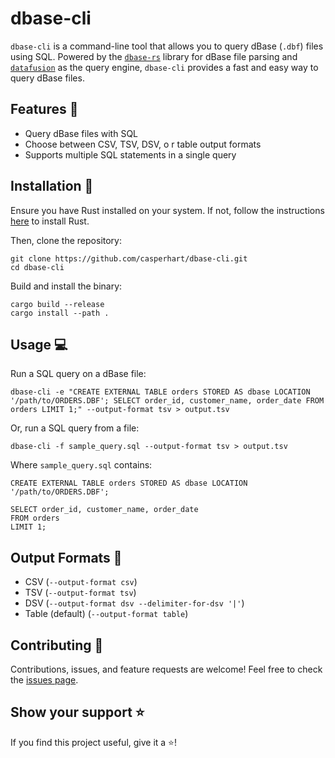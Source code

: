 # dbase-cli

`dbase-cli` is a command-line tool that allows you to query dBase (`.dbf`) files using SQL. Powered by the [`dbase-rs`](https://github.com/tmontaigu/dbase-rs) library for dBase file parsing and [`datafusion`](https://github.com/apache/arrow-datafusion) as the query engine, `dbase-cli` provides a fast and easy way to query dBase files.

## Features 🌟

- Query dBase files with SQL
- Choose between CSV, TSV, DSV, o r table output formats
- Supports multiple SQL statements in a single query

## Installation 🔧

Ensure you have Rust installed on your system. If not, follow the instructions [here](https://www.rust-lang.org/tools/install) to install Rust.

Then, clone the repository:

```
git clone https://github.com/casperhart/dbase-cli.git
cd dbase-cli
```

Build and install the binary:

```
cargo build --release
cargo install --path .
```

## Usage 💻

Run a SQL query on a dBase file:

```
dbase-cli -e "CREATE EXTERNAL TABLE orders STORED AS dbase LOCATION '/path/to/ORDERS.DBF'; SELECT order_id, customer_name, order_date FROM orders LIMIT 1;" --output-format tsv > output.tsv
```

Or, run a SQL query from a file:

```
dbase-cli -f sample_query.sql --output-format tsv > output.tsv
```

Where `sample_query.sql` contains:

```
CREATE EXTERNAL TABLE orders STORED AS dbase LOCATION '/path/to/ORDERS.DBF';

SELECT order_id, customer_name, order_date
FROM orders
LIMIT 1;
```

## Output Formats 📄

- CSV (`--output-format csv`)
- TSV (`--output-format tsv`)
- DSV (`--output-format dsv --delimiter-for-dsv '|'`)
- Table (default) (`--output-format table`)

## Contributing 🤝

Contributions, issues, and feature requests are welcome! Feel free to check the [issues page](https://github.com/casperhart/dbase-cli/issues).

## Show your support ⭐

If you find this project useful, give it a ⭐️!
